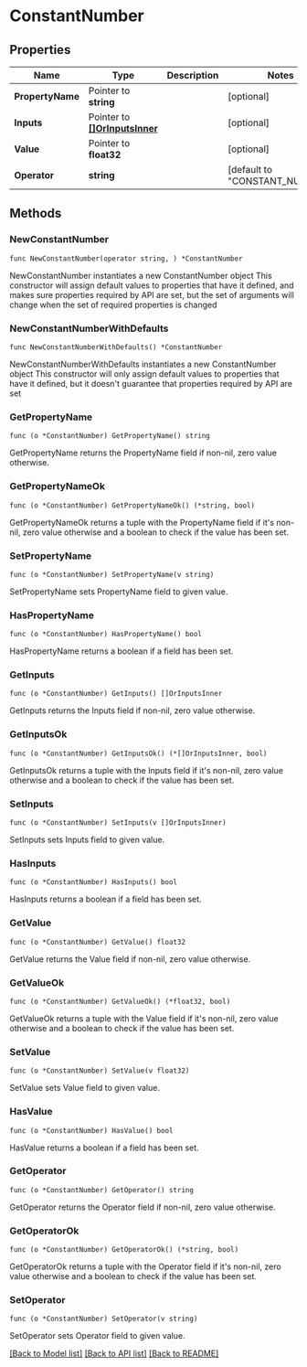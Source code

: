 # ConstantNumber

## Properties

Name | Type | Description | Notes
------------ | ------------- | ------------- | -------------
**PropertyName** | Pointer to **string** |  | [optional] 
**Inputs** | Pointer to [**[]OrInputsInner**](OrInputsInner.md) |  | [optional] 
**Value** | Pointer to **float32** |  | [optional] 
**Operator** | **string** |  | [default to "CONSTANT_NUMBER"]

## Methods

### NewConstantNumber

`func NewConstantNumber(operator string, ) *ConstantNumber`

NewConstantNumber instantiates a new ConstantNumber object
This constructor will assign default values to properties that have it defined,
and makes sure properties required by API are set, but the set of arguments
will change when the set of required properties is changed

### NewConstantNumberWithDefaults

`func NewConstantNumberWithDefaults() *ConstantNumber`

NewConstantNumberWithDefaults instantiates a new ConstantNumber object
This constructor will only assign default values to properties that have it defined,
but it doesn't guarantee that properties required by API are set

### GetPropertyName

`func (o *ConstantNumber) GetPropertyName() string`

GetPropertyName returns the PropertyName field if non-nil, zero value otherwise.

### GetPropertyNameOk

`func (o *ConstantNumber) GetPropertyNameOk() (*string, bool)`

GetPropertyNameOk returns a tuple with the PropertyName field if it's non-nil, zero value otherwise
and a boolean to check if the value has been set.

### SetPropertyName

`func (o *ConstantNumber) SetPropertyName(v string)`

SetPropertyName sets PropertyName field to given value.

### HasPropertyName

`func (o *ConstantNumber) HasPropertyName() bool`

HasPropertyName returns a boolean if a field has been set.

### GetInputs

`func (o *ConstantNumber) GetInputs() []OrInputsInner`

GetInputs returns the Inputs field if non-nil, zero value otherwise.

### GetInputsOk

`func (o *ConstantNumber) GetInputsOk() (*[]OrInputsInner, bool)`

GetInputsOk returns a tuple with the Inputs field if it's non-nil, zero value otherwise
and a boolean to check if the value has been set.

### SetInputs

`func (o *ConstantNumber) SetInputs(v []OrInputsInner)`

SetInputs sets Inputs field to given value.

### HasInputs

`func (o *ConstantNumber) HasInputs() bool`

HasInputs returns a boolean if a field has been set.

### GetValue

`func (o *ConstantNumber) GetValue() float32`

GetValue returns the Value field if non-nil, zero value otherwise.

### GetValueOk

`func (o *ConstantNumber) GetValueOk() (*float32, bool)`

GetValueOk returns a tuple with the Value field if it's non-nil, zero value otherwise
and a boolean to check if the value has been set.

### SetValue

`func (o *ConstantNumber) SetValue(v float32)`

SetValue sets Value field to given value.

### HasValue

`func (o *ConstantNumber) HasValue() bool`

HasValue returns a boolean if a field has been set.

### GetOperator

`func (o *ConstantNumber) GetOperator() string`

GetOperator returns the Operator field if non-nil, zero value otherwise.

### GetOperatorOk

`func (o *ConstantNumber) GetOperatorOk() (*string, bool)`

GetOperatorOk returns a tuple with the Operator field if it's non-nil, zero value otherwise
and a boolean to check if the value has been set.

### SetOperator

`func (o *ConstantNumber) SetOperator(v string)`

SetOperator sets Operator field to given value.



[[Back to Model list]](../README.md#documentation-for-models) [[Back to API list]](../README.md#documentation-for-api-endpoints) [[Back to README]](../README.md)


